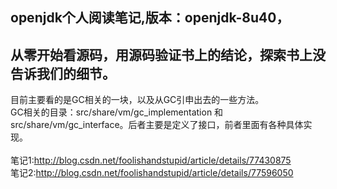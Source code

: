 ## openjdk个人阅读笔记,版本：openjdk-8u40， </br>
## 从零开始看源码，用源码验证书上的结论，探索书上没告诉我们的细节。
目前主要看的是GC相关的一块，以及从GC引申出去的一些方法。 </br>
GC相关的目录：src/share/vm/gc_implementation 和src/share/vm/gc_interface。后者主要是定义了接口，前者里面有各种具体实现。 </br>
</br>
笔记1:http://blog.csdn.net/foolishandstupid/article/details/77430875 </br>
笔记2:http://blog.csdn.net/foolishandstupid/article/details/77596050 </br>
